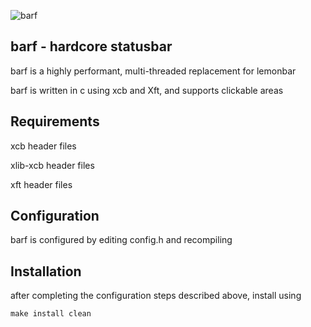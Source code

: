 ![barf](https://raw.github.com/kaiserschmarrn0/barf/master/barf.png)

barf - hardcore statusbar
-------------------------
barf is a highly performant, multi-threaded replacement for lemonbar

barf is written in c using xcb and Xft, and supports clickable areas

Requirements
------------
xcb header files

xlib-xcb header files

xft header files

Configuration
-------------
barf is configured by editing config.h and recompiling

Installation
------------
after completing the configuration steps described above, install using

	make install clean

